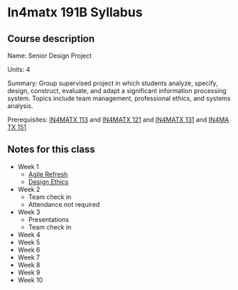 # In4matx 191B Syllabus

## Course description

Name: Senior Design Project

Units: 4

Summary: Group supervised project in which students analyze, specify, design, construct, evaluate, and adapt a significant information processing system. Topics include team management, professional ethics, and systems analysis.

Prerequisites: [IN4MATX 113](https://catalogue.uci.edu/search/?P=IN4MATX%20113 "IN4MATX 113") and [IN4MATX 121](https://catalogue.uci.edu/search/?P=IN4MATX%20121 "IN4MATX 121") and [IN4MATX 131](https://catalogue.uci.edu/search/?P=IN4MATX%20131 "IN4MATX 131") and [IN4MATX 151](https://catalogue.uci.edu/search/?P=IN4MATX%20151 "IN4MATX 151")

## Notes for this class

- Week 1
    - [Agile Refresh](./week1/agile-refresh.md)
    - [Design Ethics](./week1/design-ethics.md)
- Week 2
	- Team check in
	- Attendance not required
- Week 3
	- Presentations
	- Team check in
- Week 4
- Week 5
- Week 6
- Week 7
- Week 8
- Week 9
- Week 10

